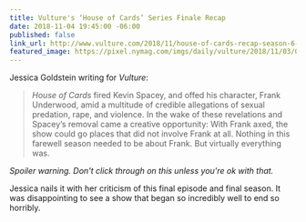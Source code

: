 ```yaml
---
title: Vulture's ‘House of Cards’ Series Finale Recap
date: 2018-11-04 19:45:00 -06:00
published: false
link_url: http://www.vulture.com/2018/11/house-of-cards-recap-season-6-episode-8-finale.html
featured_image: https://pixel.nymag.com/imgs/daily/vulture/2018/11/03/03-house-of-cards-finale.w1200.h630.jpg
---
```


Jessica Goldstein writing for *Vulture*:

> *House of Cards* fired Kevin Spacey, and offed his character, Frank Underwood, amid a multitude of credible allegations of sexual predation, rape, and violence. In the wake of these revelations and Spacey’s removal came a creative opportunity: With Frank axed, the show could go places that did not involve Frank at all. Nothing in this farewell season needed to be about Frank. But virtually everything was.

*Spoiler warning. Don't click through on this unless you're ok with that.*

Jessica nails it with her criticism of this final episode and final season. It was disappointing to see a show that began so incredibly well to end so horribly.